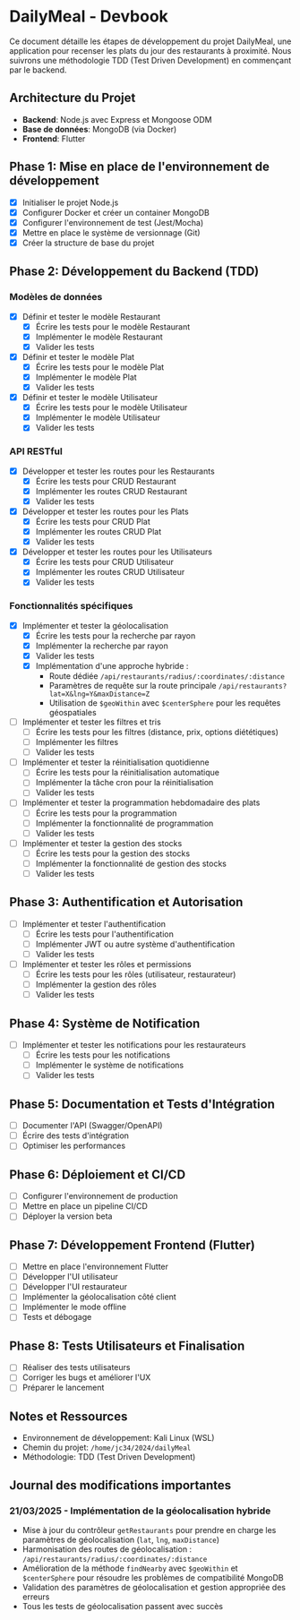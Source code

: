 # DailyMeal - Devbook

Ce document détaille les étapes de développement du projet DailyMeal, une application pour recenser les plats du jour des restaurants à proximité. Nous suivrons une méthodologie TDD (Test Driven Development) en commençant par le backend.

## Architecture du Projet

- **Backend**: Node.js avec Express et Mongoose ODM
- **Base de données**: MongoDB (via Docker)
- **Frontend**: Flutter

## Phase 1: Mise en place de l'environnement de développement

- [x] Initialiser le projet Node.js
- [x] Configurer Docker et créer un container MongoDB
- [x] Configurer l'environnement de test (Jest/Mocha)
- [x] Mettre en place le système de versionnage (Git)
- [x] Créer la structure de base du projet

## Phase 2: Développement du Backend (TDD)

### Modèles de données

- [x] Définir et tester le modèle Restaurant
  - [x] Écrire les tests pour le modèle Restaurant
  - [x] Implémenter le modèle Restaurant
  - [x] Valider les tests

- [x] Définir et tester le modèle Plat
  - [x] Écrire les tests pour le modèle Plat
  - [x] Implémenter le modèle Plat
  - [x] Valider les tests

- [x] Définir et tester le modèle Utilisateur
  - [x] Écrire les tests pour le modèle Utilisateur
  - [x] Implémenter le modèle Utilisateur
  - [x] Valider les tests

### API RESTful

- [x] Développer et tester les routes pour les Restaurants
  - [x] Écrire les tests pour CRUD Restaurant
  - [x] Implémenter les routes CRUD Restaurant
  - [x] Valider les tests

- [x] Développer et tester les routes pour les Plats
  - [x] Écrire les tests pour CRUD Plat
  - [x] Implémenter les routes CRUD Plat
  - [x] Valider les tests

- [x] Développer et tester les routes pour les Utilisateurs
  - [x] Écrire les tests pour CRUD Utilisateur
  - [x] Implémenter les routes CRUD Utilisateur
  - [x] Valider les tests

### Fonctionnalités spécifiques

- [x] Implémenter et tester la géolocalisation
  - [x] Écrire les tests pour la recherche par rayon
  - [x] Implémenter la recherche par rayon
  - [x] Valider les tests
  - [x] Implémentation d'une approche hybride :
    - Route dédiée `/api/restaurants/radius/:coordinates/:distance`
    - Paramètres de requête sur la route principale `/api/restaurants?lat=X&lng=Y&maxDistance=Z`
    - Utilisation de `$geoWithin` avec `$centerSphere` pour les requêtes géospatiales

- [ ] Implémenter et tester les filtres et tris
  - [ ] Écrire les tests pour les filtres (distance, prix, options diététiques)
  - [ ] Implémenter les filtres
  - [ ] Valider les tests

- [ ] Implémenter et tester la réinitialisation quotidienne
  - [ ] Écrire les tests pour la réinitialisation automatique
  - [ ] Implémenter la tâche cron pour la réinitialisation
  - [ ] Valider les tests

- [ ] Implémenter et tester la programmation hebdomadaire des plats
  - [ ] Écrire les tests pour la programmation
  - [ ] Implémenter la fonctionnalité de programmation
  - [ ] Valider les tests

- [ ] Implémenter et tester la gestion des stocks
  - [ ] Écrire les tests pour la gestion des stocks
  - [ ] Implémenter la fonctionnalité de gestion des stocks
  - [ ] Valider les tests

## Phase 3: Authentification et Autorisation

- [ ] Implémenter et tester l'authentification
  - [ ] Écrire les tests pour l'authentification
  - [ ] Implémenter JWT ou autre système d'authentification
  - [ ] Valider les tests

- [ ] Implémenter et tester les rôles et permissions
  - [ ] Écrire les tests pour les rôles (utilisateur, restaurateur)
  - [ ] Implémenter la gestion des rôles
  - [ ] Valider les tests

## Phase 4: Système de Notification

- [ ] Implémenter et tester les notifications pour les restaurateurs
  - [ ] Écrire les tests pour les notifications
  - [ ] Implémenter le système de notifications
  - [ ] Valider les tests

## Phase 5: Documentation et Tests d'Intégration

- [ ] Documenter l'API (Swagger/OpenAPI)
- [ ] Écrire des tests d'intégration
- [ ] Optimiser les performances

## Phase 6: Déploiement et CI/CD

- [ ] Configurer l'environnement de production
- [ ] Mettre en place un pipeline CI/CD
- [ ] Déployer la version beta

## Phase 7: Développement Frontend (Flutter)

- [ ] Mettre en place l'environnement Flutter
- [ ] Développer l'UI utilisateur
- [ ] Développer l'UI restaurateur
- [ ] Implémenter la géolocalisation côté client
- [ ] Implémenter le mode offline
- [ ] Tests et débogage

## Phase 8: Tests Utilisateurs et Finalisation

- [ ] Réaliser des tests utilisateurs
- [ ] Corriger les bugs et améliorer l'UX
- [ ] Préparer le lancement

## Notes et Ressources

- Environnement de développement: Kali Linux (WSL)
- Chemin du projet: `/home/jc34/2024/dailyMeal`
- Méthodologie: TDD (Test Driven Development)

## Journal des modifications importantes

### 21/03/2025 - Implémentation de la géolocalisation hybride

- Mise à jour du contrôleur `getRestaurants` pour prendre en charge les paramètres de géolocalisation (`lat`, `lng`, `maxDistance`)
- Harmonisation des routes de géolocalisation : `/api/restaurants/radius/:coordinates/:distance`
- Amélioration de la méthode `findNearby` avec `$geoWithin` et `$centerSphere` pour résoudre les problèmes de compatibilité MongoDB
- Validation des paramètres de géolocalisation et gestion appropriée des erreurs
- Tous les tests de géolocalisation passent avec succès
